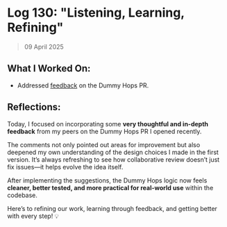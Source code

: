 # Log 130: "Listening, Learning, Refining"

> 09 April 2025

## What I Worked On:

- Addressed
  [feedback](https://github.com/shaavan/rust-lightning/commits/pr3728.02) on the
  Dummy Hops PR.

## Reflections:

Today, I focused on incorporating some **very thoughtful and in-depth feedback**
from my peers on the Dummy Hops PR I opened recently.

The comments not only pointed out areas for improvement but also deepened my own
understanding of the design choices I made in the first version. It’s always
refreshing to see how collaborative review doesn’t just fix issues—it helps
evolve the idea itself.

After implementing the suggestions, the Dummy Hops logic now feels **cleaner,
better tested, and more practical for real-world use** within the codebase.

Here’s to refining our work, learning through feedback, and getting better with
every step! 💡
